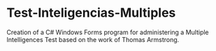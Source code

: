 # Test-Inteligencias-Multiples
Creation of a C# Windows Forms program for administering a Multiple Intelligences Test based on the work of Thomas Armstrong.




